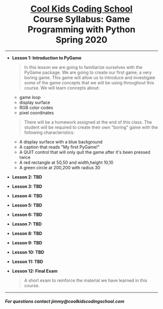 # <center>[**Cool Kids Coding School**](http://www.coolkidscodingschool.com)<br>Course Syllabus: **Game Programming with Python**<br>  Spring 2020
---
+ **Lesson 1:  Introduction to PyGame**
  > In this lesson we are going to familiarize ourselves with the PyGame package.  We are going to create our first game, a very boring game.  This game will allow us to introduce and investigate some of the game concepts that we will be using throughout this course.  We will learn concepts about:
  + game loop
  + display surface
  + RGB color codes
  + pixel coordinates
  > There will be a homework assigned at the end of this class.  The student will be required to create their own "boring" game with the following characteristics:
  + A display surface with a blue background
  + A caption that reads "My first PyGame!"
  + A QUIT control that will only quit the game after it's been pressed twice
  + A red rectangle at 50,50 and width,height 10,10
  + A green circle at 200,200 with radius 30
  
+ **Lesson 2:  TBD**
  
+ **Lesson 3: TBD**

+ **Lesson 4: TBD**

+ **Lesson 5: TBD**

+ **Lesson 6: TBD**

+ **Lesson 7: TBD**

+ **Lesson 8:  TBD**

+ **Lesson 9:  TBD**

+ **Lesson 10:  TBD**

+ **Lesson 11: TBD**
  
+ **Lesson 12: Final Exam**
  > A short exam to reinforce the material we have learned in this course.
  
---
##### For questions contact _jimmy@coolkidscodingschool.com_
